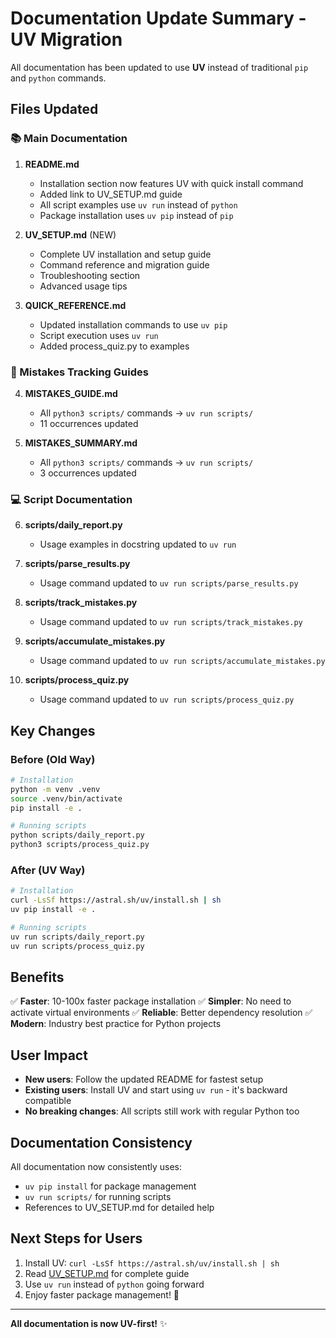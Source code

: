 # Documentation Update Summary - UV Migration

All documentation has been updated to use **UV** instead of traditional `pip` and `python` commands.

## Files Updated

### 📚 Main Documentation
1. **README.md**
   - Installation section now features UV with quick install command
   - Added link to UV_SETUP.md guide
   - All script examples use `uv run` instead of `python`
   - Package installation uses `uv pip` instead of `pip`

2. **UV_SETUP.md** (NEW)
   - Complete UV installation and setup guide
   - Command reference and migration guide
   - Troubleshooting section
   - Advanced usage tips

3. **QUICK_REFERENCE.md**
   - Updated installation commands to use `uv pip`
   - Script execution uses `uv run`
   - Added process_quiz.py to examples

### 📖 Mistakes Tracking Guides
4. **MISTAKES_GUIDE.md**
   - All `python3 scripts/` commands → `uv run scripts/`
   - 11 occurrences updated

5. **MISTAKES_SUMMARY.md**
   - All `python3 scripts/` commands → `uv run scripts/`
   - 3 occurrences updated

### 💻 Script Documentation
6. **scripts/daily_report.py**
   - Usage examples in docstring updated to `uv run`

7. **scripts/parse_results.py**
   - Usage command updated to `uv run scripts/parse_results.py`

8. **scripts/track_mistakes.py**
   - Usage command updated to `uv run scripts/track_mistakes.py`

9. **scripts/accumulate_mistakes.py**
   - Usage command updated to `uv run scripts/accumulate_mistakes.py`

10. **scripts/process_quiz.py**
    - Usage command updated to `uv run scripts/process_quiz.py`

## Key Changes

### Before (Old Way)
```bash
# Installation
python -m venv .venv
source .venv/bin/activate
pip install -e .

# Running scripts
python scripts/daily_report.py
python3 scripts/process_quiz.py
```

### After (UV Way)
```bash
# Installation
curl -LsSf https://astral.sh/uv/install.sh | sh
uv pip install -e .

# Running scripts
uv run scripts/daily_report.py
uv run scripts/process_quiz.py
```

## Benefits

✅ **Faster**: 10-100x faster package installation
✅ **Simpler**: No need to activate virtual environments
✅ **Reliable**: Better dependency resolution
✅ **Modern**: Industry best practice for Python projects

## User Impact

- **New users**: Follow the updated README for fastest setup
- **Existing users**: Install UV and start using `uv run` - it's backward compatible
- **No breaking changes**: All scripts still work with regular Python too

## Documentation Consistency

All documentation now consistently uses:
- `uv pip install` for package management
- `uv run scripts/` for running scripts
- References to UV_SETUP.md for detailed help

## Next Steps for Users

1. Install UV: `curl -LsSf https://astral.sh/uv/install.sh | sh`
2. Read [UV_SETUP.md](UV_SETUP.md) for complete guide
3. Use `uv run` instead of `python` going forward
4. Enjoy faster package management! 🚀

---

**All documentation is now UV-first!** ✨
